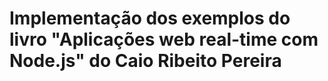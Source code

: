 # Implementação dos exemplos do livro "Aplicações web real-time com Node.js" do Caio Ribeito Pereira 
